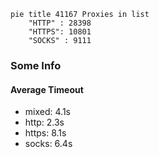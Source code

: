 
```mermaid
pie title 41167 Proxies in list
    "HTTP" : 28398
    "HTTPS": 10801
    "SOCKS" : 9111
```

### Some Info
#### Average Timeout

- mixed: 4.1s
- http: 2.3s
- https: 8.1s
- socks: 6.4s